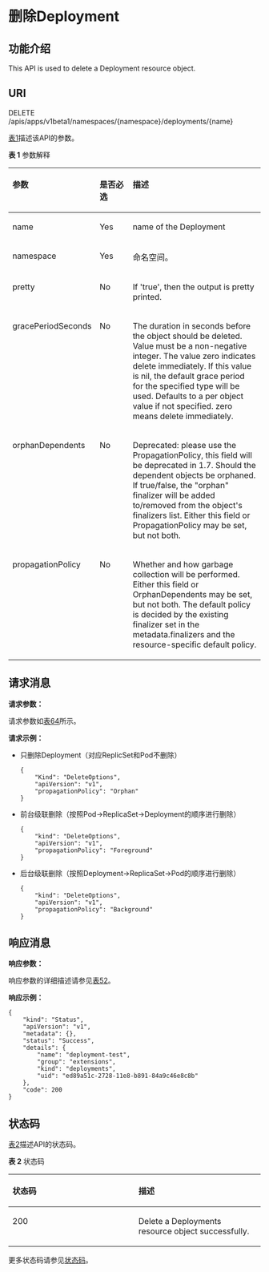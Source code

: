 # 删除Deployment<a name="cci_02_0027"></a>

## 功能介绍<a name="zh-cn_topic_0091433673_section65321233"></a>

This API is used to delete a Deployment resource object.

## URI<a name="zh-cn_topic_0091433673_section51020189"></a>

DELETE /apis/apps/v1beta1/namespaces/\{namespace\}/deployments/\{name\}

[表1](#zh-cn_topic_0091433673_table2758112513516)描述该API的参数。

**表 1**  参数解释

<a name="zh-cn_topic_0091433673_table2758112513516"></a>
<table><thead align="left"><tr id="zh-cn_topic_0091433673_row65815647"><th class="cellrowborder" valign="top" width="17.348265173482652%" id="mcps1.2.4.1.1"><p id="zh-cn_topic_0091433673_p65652297517"><a name="zh-cn_topic_0091433673_p65652297517"></a><a name="zh-cn_topic_0091433673_p65652297517"></a>参数</p>
</th>
<th class="cellrowborder" valign="top" width="16.328367163283673%" id="mcps1.2.4.1.2"><p id="zh-cn_topic_0091433673_p165661629135114"><a name="zh-cn_topic_0091433673_p165661629135114"></a><a name="zh-cn_topic_0091433673_p165661629135114"></a>是否必选</p>
</th>
<th class="cellrowborder" valign="top" width="66.32336766323368%" id="mcps1.2.4.1.3"><p id="zh-cn_topic_0091433673_p14567629115114"><a name="zh-cn_topic_0091433673_p14567629115114"></a><a name="zh-cn_topic_0091433673_p14567629115114"></a>描述</p>
</th>
</tr>
</thead>
<tbody><tr id="zh-cn_topic_0091433673_row5608934"><td class="cellrowborder" valign="top" width="17.348265173482652%" headers="mcps1.2.4.1.1 "><p id="zh-cn_topic_0091433673_p51670535"><a name="zh-cn_topic_0091433673_p51670535"></a><a name="zh-cn_topic_0091433673_p51670535"></a>name</p>
</td>
<td class="cellrowborder" valign="top" width="16.328367163283673%" headers="mcps1.2.4.1.2 "><p id="zh-cn_topic_0091433673_p24563845"><a name="zh-cn_topic_0091433673_p24563845"></a><a name="zh-cn_topic_0091433673_p24563845"></a>Yes</p>
</td>
<td class="cellrowborder" valign="top" width="66.32336766323368%" headers="mcps1.2.4.1.3 "><p id="zh-cn_topic_0091433673_p43514439"><a name="zh-cn_topic_0091433673_p43514439"></a><a name="zh-cn_topic_0091433673_p43514439"></a>name of the Deployment</p>
</td>
</tr>
<tr id="zh-cn_topic_0091433673_row56085638"><td class="cellrowborder" valign="top" width="17.348265173482652%" headers="mcps1.2.4.1.1 "><p id="zh-cn_topic_0091433673_p46642793"><a name="zh-cn_topic_0091433673_p46642793"></a><a name="zh-cn_topic_0091433673_p46642793"></a>namespace</p>
</td>
<td class="cellrowborder" valign="top" width="16.328367163283673%" headers="mcps1.2.4.1.2 "><p id="zh-cn_topic_0091433673_p19969926"><a name="zh-cn_topic_0091433673_p19969926"></a><a name="zh-cn_topic_0091433673_p19969926"></a>Yes</p>
</td>
<td class="cellrowborder" valign="top" width="66.32336766323368%" headers="mcps1.2.4.1.3 "><p id="zh-cn_topic_0079615000_p8332925"><a name="zh-cn_topic_0079615000_p8332925"></a><a name="zh-cn_topic_0079615000_p8332925"></a>命名空间。</p>
</td>
</tr>
<tr id="zh-cn_topic_0091433673_row62561693"><td class="cellrowborder" valign="top" width="17.348265173482652%" headers="mcps1.2.4.1.1 "><p id="zh-cn_topic_0091433673_p34332366"><a name="zh-cn_topic_0091433673_p34332366"></a><a name="zh-cn_topic_0091433673_p34332366"></a>pretty</p>
</td>
<td class="cellrowborder" valign="top" width="16.328367163283673%" headers="mcps1.2.4.1.2 "><p id="zh-cn_topic_0091433673_p29458227"><a name="zh-cn_topic_0091433673_p29458227"></a><a name="zh-cn_topic_0091433673_p29458227"></a>No</p>
</td>
<td class="cellrowborder" valign="top" width="66.32336766323368%" headers="mcps1.2.4.1.3 "><p id="zh-cn_topic_0091433673_p37306164"><a name="zh-cn_topic_0091433673_p37306164"></a><a name="zh-cn_topic_0091433673_p37306164"></a>If 'true', then the output is pretty printed.</p>
</td>
</tr>
<tr id="zh-cn_topic_0091433673_row211163"><td class="cellrowborder" valign="top" width="17.348265173482652%" headers="mcps1.2.4.1.1 "><p id="zh-cn_topic_0091433673_p17104275"><a name="zh-cn_topic_0091433673_p17104275"></a><a name="zh-cn_topic_0091433673_p17104275"></a>gracePeriodSeconds</p>
</td>
<td class="cellrowborder" valign="top" width="16.328367163283673%" headers="mcps1.2.4.1.2 "><p id="zh-cn_topic_0091433673_p43269019"><a name="zh-cn_topic_0091433673_p43269019"></a><a name="zh-cn_topic_0091433673_p43269019"></a>No</p>
</td>
<td class="cellrowborder" valign="top" width="66.32336766323368%" headers="mcps1.2.4.1.3 "><p id="zh-cn_topic_0091433673_p15129627"><a name="zh-cn_topic_0091433673_p15129627"></a><a name="zh-cn_topic_0091433673_p15129627"></a>The duration in seconds before the object should be deleted. Value must be a non-negative integer. The value zero indicates delete immediately. If this value is nil, the default grace period for the specified type will be used. Defaults to a per object value if not specified. zero means delete immediately.</p>
</td>
</tr>
<tr id="zh-cn_topic_0091433673_row1948920"><td class="cellrowborder" valign="top" width="17.348265173482652%" headers="mcps1.2.4.1.1 "><p id="zh-cn_topic_0091433673_p23644832"><a name="zh-cn_topic_0091433673_p23644832"></a><a name="zh-cn_topic_0091433673_p23644832"></a>orphanDependents</p>
</td>
<td class="cellrowborder" valign="top" width="16.328367163283673%" headers="mcps1.2.4.1.2 "><p id="zh-cn_topic_0091433673_p36183253"><a name="zh-cn_topic_0091433673_p36183253"></a><a name="zh-cn_topic_0091433673_p36183253"></a>No</p>
</td>
<td class="cellrowborder" valign="top" width="66.32336766323368%" headers="mcps1.2.4.1.3 "><p id="zh-cn_topic_0091433673_p45162366"><a name="zh-cn_topic_0091433673_p45162366"></a><a name="zh-cn_topic_0091433673_p45162366"></a>Deprecated: please use the PropagationPolicy, this field will be deprecated in 1.7. Should the dependent objects be orphaned. If true/false, the "orphan" finalizer will be added to/removed from the object's finalizers list. Either this field or PropagationPolicy may be set, but not both.</p>
</td>
</tr>
<tr id="zh-cn_topic_0091433673_row3808114"><td class="cellrowborder" valign="top" width="17.348265173482652%" headers="mcps1.2.4.1.1 "><p id="zh-cn_topic_0091433673_p40021797"><a name="zh-cn_topic_0091433673_p40021797"></a><a name="zh-cn_topic_0091433673_p40021797"></a>propagationPolicy</p>
</td>
<td class="cellrowborder" valign="top" width="16.328367163283673%" headers="mcps1.2.4.1.2 "><p id="zh-cn_topic_0091433673_p20540096"><a name="zh-cn_topic_0091433673_p20540096"></a><a name="zh-cn_topic_0091433673_p20540096"></a>No</p>
</td>
<td class="cellrowborder" valign="top" width="66.32336766323368%" headers="mcps1.2.4.1.3 "><p id="zh-cn_topic_0091433673_p53135084"><a name="zh-cn_topic_0091433673_p53135084"></a><a name="zh-cn_topic_0091433673_p53135084"></a></p>
<p id="zh-cn_topic_0091433673_p8453712"><a name="zh-cn_topic_0091433673_p8453712"></a><a name="zh-cn_topic_0091433673_p8453712"></a>Whether and how garbage collection will be performed. Either this field or OrphanDependents may be set, but not both. The default policy is decided by the existing finalizer set in the metadata.finalizers and the resource-specific default policy.</p>
</td>
</tr>
</tbody>
</table>

## 请求消息<a name="zh-cn_topic_0091433673_section56528519"></a>

**请求参数：**

请求参数如[表64](数据结构.md#zh-cn_topic_0091433700_d0e41006)所示。

**请求示例：**

-   只删除Deployment（对应ReplicSet和Pod不删除）

    ```
    {
        "Kind": "DeleteOptions",
        "apiVersion": "v1",
        "propagationPolicy": "Orphan"
    }
    ```

-   前台级联删除（按照Pod-\>ReplicaSet-\>Deployment的顺序进行删除）

    ```
    {
        "kind": "DeleteOptions",
        "apiVersion": "v1",
        "propagationPolicy": "Foreground"
    }
    ```

-   后台级联删除（按照Deployment-\>ReplicaSet-\>Pod的顺序进行删除）

    ```
    {
        "kind": "DeleteOptions",
        "apiVersion": "v1",
        "propagationPolicy": "Background"
    }
    ```


## 响应消息<a name="zh-cn_topic_0091433673_section38994624"></a>

**响应参数：**

响应参数的详细描述请参见[表52](响应数据结构（废弃）.md#table37251757105918)。

**响应示例：**

```
{
    "kind": "Status", 
    "apiVersion": "v1", 
    "metadata": {}, 
    "status": "Success", 
    "details": {
        "name": "deployment-test", 
        "group": "extensions", 
        "kind": "deployments", 
        "uid": "ed89a51c-2728-11e8-b891-84a9c46e8c8b"
    }, 
    "code": 200
}
```

## 状态码<a name="zh-cn_topic_0091433673_section15407297"></a>

[表2](#zh-cn_topic_0091433673_d0e35248)描述API的状态码。

**表 2**  状态码

<a name="zh-cn_topic_0091433673_d0e35248"></a>
<table><thead align="left"><tr id="zh-cn_topic_0091433673_row25883953"><th class="cellrowborder" valign="top" width="50%" id="mcps1.2.3.1.1"><p id="zh-cn_topic_0091433673_p16225480"><a name="zh-cn_topic_0091433673_p16225480"></a><a name="zh-cn_topic_0091433673_p16225480"></a>状态码</p>
</th>
<th class="cellrowborder" valign="top" width="50%" id="mcps1.2.3.1.2"><p id="zh-cn_topic_0091433673_p39195466"><a name="zh-cn_topic_0091433673_p39195466"></a><a name="zh-cn_topic_0091433673_p39195466"></a>描述</p>
</th>
</tr>
</thead>
<tbody><tr id="zh-cn_topic_0091433673_row20716193"><td class="cellrowborder" valign="top" width="50%" headers="mcps1.2.3.1.1 "><p id="zh-cn_topic_0091433673_p290101"><a name="zh-cn_topic_0091433673_p290101"></a><a name="zh-cn_topic_0091433673_p290101"></a>200</p>
</td>
<td class="cellrowborder" valign="top" width="50%" headers="mcps1.2.3.1.2 "><p id="zh-cn_topic_0091433673_p23498221"><a name="zh-cn_topic_0091433673_p23498221"></a><a name="zh-cn_topic_0091433673_p23498221"></a>Delete a Deployments resource object successfully.</p>
</td>
</tr>
</tbody>
</table>

更多状态码请参见[状态码](状态码.md)。

